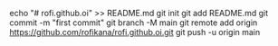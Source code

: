 echo "# rofi.github.oi" >> README.md
git init
git add README.md
git commit -m "first commit"
git branch -M main
git remote add origin https://github.com/rofikana/rofi.github.oi.git
git push -u origin main
